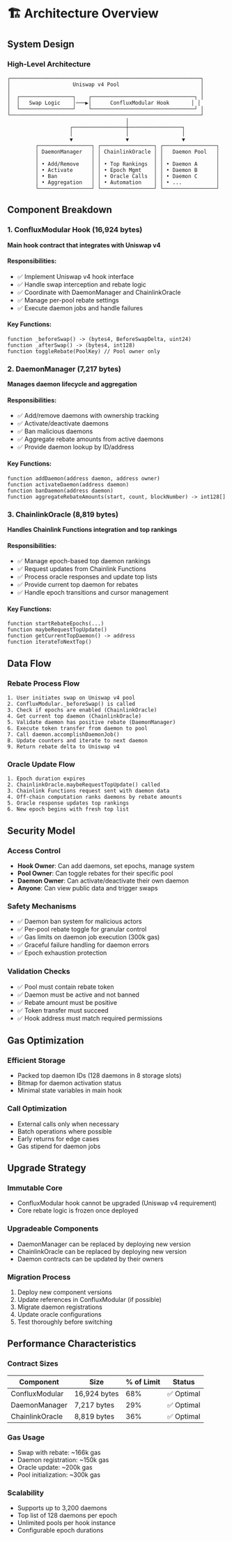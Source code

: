 # 🏗️ Architecture Overview

## System Design

### High-Level Architecture

```
┌─────────────────────────────────────────────────────────────┐
│                    Uniswap v4 Pool                          │
│                                                             │
│  ┌─────────────────┐    ┌─────────────────────────────────┐ │
│  │   Swap Logic    │───▶│      ConfluxModular Hook       │ │
│  └─────────────────┘    └─────────────────────────────────┘ │
└─────────────────────────────────────────────────────────────┘
                                      │
                    ┌─────────────────┼─────────────────┐
                    │                 │                 │
                    ▼                 ▼                 ▼
         ┌─────────────────┐ ┌─────────────────┐ ┌─────────────────┐
         │ DaemonManager   │ │ ChainlinkOracle │ │   Daemon Pool   │
         │                 │ │                 │ │                 │
         │ • Add/Remove    │ │ • Top Rankings  │ │ • Daemon A      │
         │ • Activate      │ │ • Epoch Mgmt    │ │ • Daemon B      │
         │ • Ban           │ │ • Oracle Calls  │ │ • Daemon C      │
         │ • Aggregation   │ │ • Automation    │ │ • ...           │
         └─────────────────┘ └─────────────────┘ └─────────────────┘
```

## Component Breakdown

### 1. ConfluxModular Hook (16,924 bytes)
**Main hook contract that integrates with Uniswap v4**

#### Responsibilities:
- ✅ Implement Uniswap v4 hook interface
- ✅ Handle swap interception and rebate logic
- ✅ Coordinate with DaemonManager and ChainlinkOracle
- ✅ Manage per-pool rebate settings
- ✅ Execute daemon jobs and handle failures

#### Key Functions:
```solidity
function _beforeSwap() -> (bytes4, BeforeSwapDelta, uint24)
function _afterSwap() -> (bytes4, int128)
function toggleRebate(PoolKey) // Pool owner only
```

### 2. DaemonManager (7,217 bytes)
**Manages daemon lifecycle and aggregation**

#### Responsibilities:
- ✅ Add/remove daemons with ownership tracking
- ✅ Activate/deactivate daemons
- ✅ Ban malicious daemons
- ✅ Aggregate rebate amounts from active daemons
- ✅ Provide daemon lookup by ID/address

#### Key Functions:
```solidity
function addDaemon(address daemon, address owner)
function activateDaemon(address daemon)
function banDaemon(address daemon)
function aggregateRebateAmounts(start, count, blockNumber) -> int128[]
```

### 3. ChainlinkOracle (8,819 bytes)
**Handles Chainlink Functions integration and top rankings**

#### Responsibilities:
- ✅ Manage epoch-based top daemon rankings
- ✅ Request updates from Chainlink Functions
- ✅ Process oracle responses and update top lists
- ✅ Provide current top daemon for rebates
- ✅ Handle epoch transitions and cursor management

#### Key Functions:
```solidity
function startRebateEpochs(...)
function maybeRequestTopUpdate()
function getCurrentTopDaemon() -> address
function iterateToNextTop()
```

## Data Flow

### Rebate Process Flow
```
1. User initiates swap on Uniswap v4 pool
2. ConfluxModular._beforeSwap() is called
3. Check if epochs are enabled (ChainlinkOracle)
4. Get current top daemon (ChainlinkOracle)
5. Validate daemon has positive rebate (DaemonManager)
6. Execute token transfer from daemon to pool
7. Call daemon.accomplishDaemonJob()
8. Update counters and iterate to next daemon
9. Return rebate delta to Uniswap v4
```

### Oracle Update Flow
```
1. Epoch duration expires
2. ChainlinkOracle.maybeRequestTopUpdate() called
3. Chainlink Functions request sent with daemon data
4. Off-chain computation ranks daemons by rebate amounts
5. Oracle response updates top rankings
6. New epoch begins with fresh top list
```

## Security Model

### Access Control
- **Hook Owner**: Can add daemons, set epochs, manage system
- **Pool Owner**: Can toggle rebates for their specific pool  
- **Daemon Owner**: Can activate/deactivate their own daemon
- **Anyone**: Can view public data and trigger swaps

### Safety Mechanisms
- ✅ Daemon ban system for malicious actors
- ✅ Per-pool rebate toggle for granular control
- ✅ Gas limits on daemon job execution (300k gas)
- ✅ Graceful failure handling for daemon errors
- ✅ Epoch exhaustion protection

### Validation Checks
- ✅ Pool must contain rebate token
- ✅ Daemon must be active and not banned
- ✅ Rebate amount must be positive
- ✅ Token transfer must succeed
- ✅ Hook address must match required permissions

## Gas Optimization

### Efficient Storage
- Packed top daemon IDs (128 daemons in 8 storage slots)
- Bitmap for daemon activation status
- Minimal state variables in main hook

### Call Optimization  
- External calls only when necessary
- Batch operations where possible
- Early returns for edge cases
- Gas stipend for daemon jobs

## Upgrade Strategy

### Immutable Core
- ConfluxModular hook cannot be upgraded (Uniswap v4 requirement)
- Core rebate logic is frozen once deployed

### Upgradeable Components
- DaemonManager can be replaced by deploying new version
- ChainlinkOracle can be replaced by deploying new version
- Daemon contracts can be updated by their owners

### Migration Process
1. Deploy new component versions
2. Update references in ConfluxModular (if possible)
3. Migrate daemon registrations
4. Update oracle configurations
5. Test thoroughly before switching

## Performance Characteristics

### Contract Sizes
| Component | Size | % of Limit | Status |
|-----------|------|------------|---------|
| ConfluxModular | 16,924 bytes | 68% | ✅ Optimal |
| DaemonManager | 7,217 bytes | 29% | ✅ Optimal |
| ChainlinkOracle | 8,819 bytes | 36% | ✅ Optimal |

### Gas Usage
- Swap with rebate: ~166k gas
- Daemon registration: ~150k gas
- Oracle update: ~200k gas
- Pool initialization: ~300k gas

### Scalability
- Supports up to 3,200 daemons
- Top list of 128 daemons per epoch
- Unlimited pools per hook instance
- Configurable epoch durations
